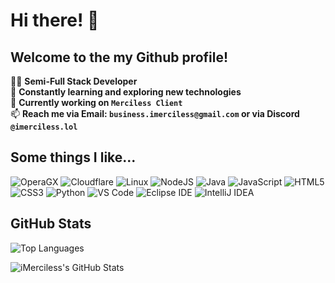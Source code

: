 # Hi there! 👋

## Welcome to the my Github profile!

👨‍💻 **Semi-Full Stack Developer**  
🌱 **Constantly learning and exploring new technologies**  
💼 **Currently working on `Merciless Client`**  
📫 **Reach me via Email: `business.imerciless@gmail.com` or via Discord `@imerciless.lol`** 

## Some things I like...
![OperaGX](https://img.shields.io/badge/OperaGX-FF1B2D?style=for-the-badge&logo=opera-gx&logoColor=white) ![Cloudflare](https://img.shields.io/badge/Cloudflare-F38020?style=for-the-badge&logo=Cloudflare&logoColor=white) ![Linux](https://img.shields.io/badge/Linux-FCC624?style=for-the-badge&logo=linux&logoColor=black) ![NodeJS](https://img.shields.io/badge/Node.js-43853D?style=for-the-badge&logo=node.js&logoColor=white) ![Java](https://img.shields.io/badge/Java-%23ED8B00.svg?style=for-the-badge&logo=java&logoColor=white) ![JavaScript](https://img.shields.io/badge/JavaScript-F7DF1E?style=for-the-badge&logo=javascript&logoColor=black) ![HTML5](https://img.shields.io/badge/HTML5-E34F26?style=for-the-badge&logo=html5&logoColor=white) ![CSS3](https://img.shields.io/badge/CSS3-1572B6?style=for-the-badge&logo=css3&logoColor=white) ![Python](https://img.shields.io/badge/Python-3776AB?style=for-the-badge&logo=python&logoColor=white) ![VS Code](https://img.shields.io/badge/Visual_Studio_Code-007ACC?style=for-the-badge&logo=visual-studio-code&logoColor=white) ![Eclipse IDE](https://img.shields.io/badge/Eclipse-2C2255?style=for-the-badge&logo=eclipse&logoColor=white) ![IntelliJ IDEA](https://img.shields.io/badge/IntelliJ_IDEA-000000?style=for-the-badge&logo=intellij-idea&logoColor=white)

## GitHub Stats

![Top Languages](https://github-readme-stats.vercel.app/api/top-langs/?username=iMercilessly&layout=compact&theme=dark)

![iMerciless's GitHub Stats](https://github-readme-stats.vercel.app/api?username=iMercilessly&show_icons=true&theme=radical)
